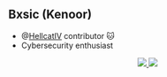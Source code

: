 Bxsic (Kenoor)
--
- @[HellcatIV](https://github.com/Hellcat-IV) contributor 🐱 </br>
- Cybersecurity enthusiast

<p align="center">
  <a href="https://github.com/bxsic-fr">
    <img src="http://github-profile-summary-cards.vercel.app/api/cards/profile-details?username=bxsic-fr&theme=transparent" />
  
  <a href="https://github.com/bxsic-fr">
    <img src="https://github-readme-stats.vercel.app/api/top-langs/?username=bxsic-fr&theme=transparent" />
  </a>
</p>
